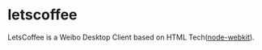 letscoffee
==========

LetsCoffee is a Weibo Desktop Client based on HTML Tech([node-webkit](https://github.com/rogerwang/node-webkit)).
